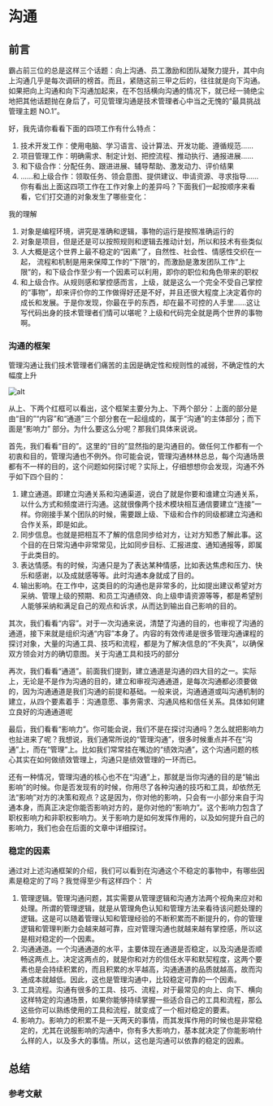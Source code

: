# 沟通

## 前言

霸占前三位的总是这样三个话题：向上沟通、员工激励和团队凝聚力提升，其中向上沟通几乎是每次调研的榜首。而且，紧随这前三甲之后的，往往就是向下沟通。如果把向上沟通和向下沟通加起来，在不包括横向沟通的情况下，就已经一骑绝尘地把其他话题抛在身后了，可见管理沟通是技术管理者心中当之无愧的“最具挑战管理主题 NO.1”。

好，我先请你看看下面的四项工作有什么特点：

1. 技术开发工作：使用电脑、学习语言、设计算法、开发功能、遵循规范……
2. 项目管理工作：明确需求、制定计划、把控流程、推动执行、通报进展……
3. 和下级合作：分配任务、跟进进展、辅导帮助、激发动力、评价结果
4. ……和上级合作：领取任务、领会意图、提供建议、申请资源、寻求指导……你有看出上面这四项工作在工作对象上的差异吗？下面我们一起按顺序来看看，它们打交道的对象发生了哪些变化：

我的理解

1. 对象是编程环境，讲究是准确和逻辑，事物的运行是按照准确运行的
2. 对象是项目，但是还是可以按照规则和逻辑去推动计划，所以和技术有些类似
3. 人大概是这个世界上最不稳定的“因素”了，自然性、社会性、情感性交织在一起， 流程和机制是用来保障工作的“下限”的，而激励是激发团队工作“上限”的，和下级合作至少有一个因素可以利用，即你的职位和角色带来的职权
4. 和上级合作。从规则感和掌控感而言，上级，就是这么一个完全不受自己掌控的“事物”，却来评价你的工作做得好还是不好，并且还很大程度上决定着你的成长和发展。于是你发现，你最在乎的东西，却在最不可控的人手里……这让写代码出身的技术管理者们情可以堪呢？上级和代码完全就是两个世界的事物啊。

### 沟通的框架

管理沟通让我们技术管理者们痛苦的主因是确定性和规则性的减弱，不确定性的大幅度上升

![alt](https://static001.geekbang.org/resource/image/a7/64/a7cdf7790422245a87b978b53872b764.png)

从上、下两个红框可以看出，这个框架主要分为上、下两个部分：上面的部分是由“目的”“内容”和“通道”三个部分套在一起组成的，属于“沟通”的主体部分；而下面是“影响力”
部分。为什么要这么分呢？那我们具体来说说。

首先，我们看看“目的”。这里的“目的”显然指的是沟通目的。做任何工作都有一个初衷和目的，管理沟通也不例外。你可能会说，管理沟通林林总总，每个沟通场景都有不一样的目的，这个问题如何探讨呢？实际上，仔细想想你会发现，沟通不外乎如下四个目的：

1. 建立通道。即建立沟通关系和沟通渠道，说白了就是你要和谁建立沟通关系，以什么方式和频度进行沟通。这就很像两个技术模块相互通信要建立“连接”一样。你刚接手某个团队的时候，需要跟上级、下级和合作的同级都建立沟通和合作关系，即是如此。
2. 同步信息。也就是把相互不了解的信息同步给对方，让对方知悉了解此事。这个目的在日常沟通中非常常见，比如同步目标、汇报进度、通知通报等，即属于此类目的。
3. 表达情感。有的时候，沟通只是为了表达某种情感，比如表达焦虑和压力、快乐和感谢，以及成就感等等。此时沟通本身就成了目的。
4. 输出影响。在工作中，这类目的的沟通也是非常多的，比如提出建议希望对方采纳、管理上级的预期、和员工沟通绩效、向上级申请资源等等，都是希望别人能够采纳和满足自己的观点和诉求，从而达到输出自己影响的目的。

其次，我们看看“内容”。对于一次沟通来说，清楚了沟通的目的，也审视了沟通的通道，接下来就是组织沟通“内容”本身了。内容的有效传递是很多管理沟通课程的探讨对象，大量的沟通工具、技巧和流程，都是为了解决信息的“不失真”，以确保双方领会对方的确切意图。关于沟通工具和技巧的部分

再次，我们看看“通道”。前面我们提到，建立通道是沟通的四大目的之一。实际上，无论是不是作为沟通的目的，建立和审视沟通通道，是每次沟通都必须要做的，因为沟通通道是我们沟通的前提和基础。一般来说，沟通通道或叫沟通机制的建立，从四个要素着手：沟通意愿、事务需求、沟通风格和信任关系。具体如何建立良好的沟通通道呢

最后，我们看看“影响力”。你可能会说，我们不是在探讨沟通吗？怎么就把影响力也扯进来了呢？我想说，我们通常所说的“管理沟通”，很多时候重点并不在“沟通”上，而在“管理”上。比如我们常常挂在嘴边的“绩效沟通”，这个沟通问题的核心其实在如何做绩效管理上，沟通只是绩效管理的一环而已。

还有一种情况，管理沟通的核心也不在“沟通”上，那就是当你沟通的目的是“输出影响”的时候。你是否发现有的时候，你用尽了各种沟通的技巧和工具，却依然无法“影响”对方的决策和观点？这是因为，你对他的影响，只会有一小部分来自于沟通本身，而真正决定你能否影响对方的，是你对他的“影响力”。这个影响力包含了职权影响力和非职权影响力。关于影响力是如何发挥作用的，以及如何提升自己的影响力，我们也会在后面的文章中详细探讨。

### 稳定的因素

通过对上述沟通框架的介绍，我们可以看到在沟通这个不稳定的事物中，有哪些因素是稳定的了吗？我觉得至少有这样四个：
片

1. 管理逻辑。管理沟通问题，其实需要从管理逻辑和沟通方法两个视角来应对和处理。所谓的管理逻辑，就是从管理角色认知和管理方法来看待该问题处理的逻辑。这是可以随着管理认知和管理经验的不断积累而不断提升的，你的管理逻辑和管理判断力会越来越可靠，应对管理沟通也就越来越有掌控感，所以这是相对稳定的一个因素。
2. 沟通通道。一个沟通通道的水平，主要体现在通道是否稳定，以及沟通是否顺畅这两点上。决定这两点的，就是你和对方的信任水平和默契程度，这两个要素也是会持续积累的，而且积累的水平越高，沟通通道的品质就越高，故而沟通成本就越低。因此，这也是管理沟通中，比较稳定可靠的一个因素。
3. 工具流程。沟通有很多的工具、技巧、流程，对于最常见的向上、向下、横向这样特定的沟通场景，如果你能够持续掌握一些适合自己的工具和流程，那么这些你可以熟练使用的工具和流程，就变成了一个相对稳定的要素。
4. 影响力。影响力的积累不是一天两天的事情，而其发挥作用的时候也是非常稳定的，尤其在说服影响的沟通中，你有多大影响力，基本就决定了你能影响什么样的人，以及多大的事情。所以，这也是沟通可以依靠的稳定的因素。

## 总结

### 参考文献
